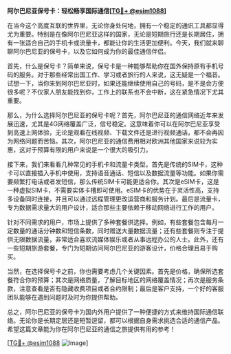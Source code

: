 **阿尔巴尼亚保号卡：轻松畅享国际通信[[TG💪+ @esim1088](https://t.me/s/esim1088)]**

在当今这个高度互联的世界里，无论你身处何地，拥有一个稳定的通讯工具都显得尤为重要。特别是在像阿尔巴尼亚这样的国家，无论是短期旅行还是长期居住，拥有一张适合自己的手机卡或流量卡，都能让你的生活更加便利。今天，我们就来聊聊阿尔巴尼亚的保号卡，以及它如何成为你的最佳通信伴侣。

首先，什么是保号卡？简单来说，保号卡是一种能够帮助你在国外保持原有手机号码的服务。对于那些经常出国工作、学习或者旅行的人来说，这无疑是一个福音。试想一下，当你来到阿尔巴尼亚时，如果还能继续使用自己的号码，是不是会方便很多呢？不仅家人朋友能找到你，工作上的联系也不会中断，这在紧急情况下尤其重要。

那么，为什么选择阿尔巴尼亚的保号卡呢？首先，阿尔巴尼亚的通信网络近年来发展迅速，尤其是4G网络覆盖广泛，信号稳定。这意味着你可以在阿尔巴尼亚享受到高速上网体验，无论是观看在线视频、下载文件还是进行视频通话，都不会再因为网络问题而苦恼。其次，阿尔巴尼亚的通信费用相对欧洲其他国家来说较为实惠，这对于预算有限的用户来说是一个很大的吸引力。

接下来，我们来看看几种常见的手机卡和流量卡类型。首先是传统的SIM卡，这种卡可以直接插入手机中使用，支持语音通话、短信以及数据流量等功能。如果你需要频繁打电话或者发短信，那么传统SIM卡可能更适合你。其次是eSIM卡，这是一种虚拟SIM卡，不需要实体卡槽即可使用。eSIM卡的优势在于灵活性高，支持多设备同时连接，并且可以通过远程管理更改运营商和服务计划。最后是流量卡，专为数据需求量大的用户设计，适合那些主要依赖于移动网络进行工作的用户。

针对不同需求的用户，市场上提供了多种套餐供选择。例如，有些套餐包含每月一定数量的通话分钟数和短信条数，同时赠送大量数据流量；还有些套餐则专注于提供无限数据流量，非常适合喜欢流媒体娱乐或者从事远程办公的人士。此外，还有一些短期旅游套餐，专门为短期访问阿尔巴尼亚的游客设计，价格合理且易于购买。

当然，在选择保号卡之前，你也需要考虑几个关键因素。首先是价格，确保所选套餐符合你的预算；其次是网络质量，了解目标地区的网络覆盖情况；再次是服务条款，注意查看是否有隐藏收费项目或者合约限制；最后是客户支持，一个好的客服团队能够在遇到问题时及时为你提供帮助。

总之，阿尔巴尼亚的保号卡为国内外用户提供了一种便捷的方式来维持国际通信联络。无论你是长期定居还是短暂逗留，都可以根据自身需求挑选合适的通信产品。希望这篇文章能为你在阿尔巴尼亚的通信之旅提供有用的参考！

[[TG💪+ @esim1088](https://t.me/s/esim1088) ![Image](https://i.postimg.cc/4NQfJmqS/Snipaste-2025-05-13-00-14-12.png)]